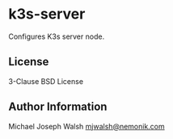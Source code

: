 k3s-server
==========

Configures K3s server node.

License
-------

3-Clause BSD License

Author Information
------------------

Michael Joseph Walsh <mjwalsh@nemonik.com>
